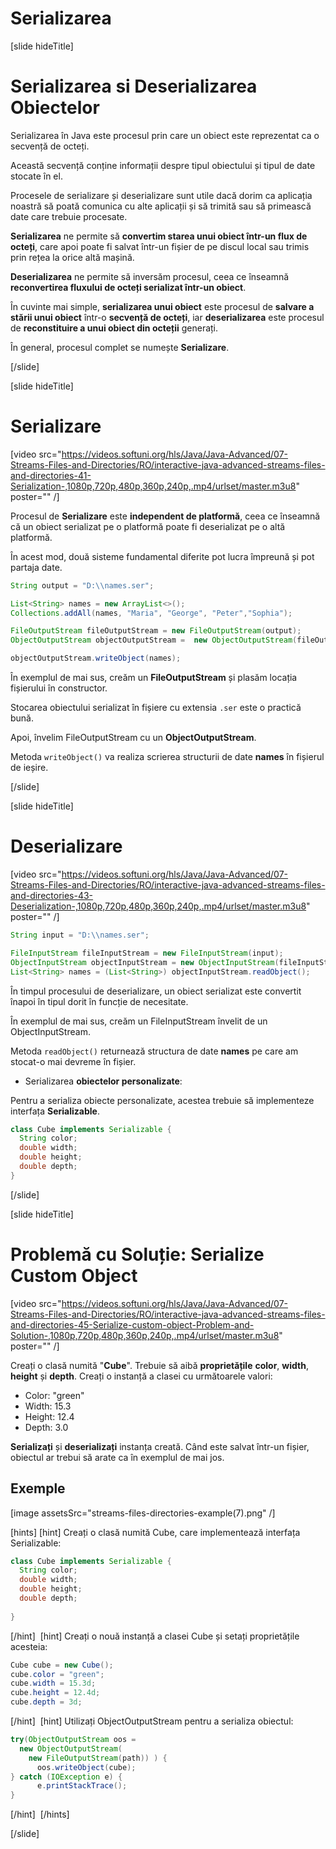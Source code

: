 # Serializarea

[slide hideTitle]

# Serializarea si Deserializarea Obiectelor

Serializarea în Java este procesul prin care un obiect este reprezentat ca o secvență de octeți.

Această secvență conține informații despre tipul obiectului și tipul de date stocate în el.

Procesele de serializare și deserializare sunt utile dacă dorim ca aplicația noastră să poată comunica cu alte aplicații și să trimită sau să primească date care trebuie procesate.

**Serializarea** ne permite să **convertim starea unui obiect într-un flux de octeți**, care apoi poate fi salvat într-un fișier de pe discul local sau trimis prin rețea la orice altă mașină.

**Deserializarea** ne permite să inversăm procesul, ceea ce înseamnă **reconvertirea fluxului de octeți serializat într-un obiect**.

În cuvinte mai simple, **serializarea unui obiect** este procesul de **salvare a stării unui obiect** într-o **secvență de octeți**, iar **deserializarea** este procesul de **reconstituire a unui obiect din octeții** generați.

În general, procesul complet se numește **Serializare**.

[/slide]

[slide hideTitle]

# Serializare

[video src="https://videos.softuni.org/hls/Java/Java-Advanced/07-Streams-Files-and-Directories/RO/interactive-java-advanced-streams-files-and-directories-41-Serialization-,1080p,720p,480p,360p,240p,.mp4/urlset/master.m3u8" poster="" /]

Procesul de **Serializare** este **independent de platformă**, ceea ce înseamnă că un obiect serializat pe o platformă poate fi deserializat pe o altă platformă.

În acest mod, două sisteme fundamental diferite pot lucra împreună și pot partaja date.

```java
String output = "D:\\names.ser";

List<String> names = new ArrayList<>();
Collections.addAll(names, "Maria", "George", "Peter","Sophia");

FileOutputStream fileOutputStream = new FileOutputStream(output);
ObjectOutputStream objectOutputStream =  new ObjectOutputStream(fileOutputStream);

objectOutputStream.writeObject(names);
```
În exemplul de mai sus, creăm un **FileOutputStream** și plasăm locația fișierului în constructor.

Stocarea obiectului serializat în fișiere cu extensia `.ser` este o practică bună.

Apoi, învelim FileOutputStream cu un **ObjectOutputStream**.

Metoda `writeObject()` va realiza scrierea structurii de date **names** în fișierul de ieșire.


[/slide]

[slide hideTitle]
# Deserializare

[video src="https://videos.softuni.org/hls/Java/Java-Advanced/07-Streams-Files-and-Directories/RO/interactive-java-advanced-streams-files-and-directories-43-Deserialization-,1080p,720p,480p,360p,240p,.mp4/urlset/master.m3u8" poster="" /]

```java
String input = "D:\\names.ser";

FileInputStream fileInputStream = new FileInputStream(input);
ObjectInputStream objectInputStream = new ObjectInputStream(fileInputStream);
List<String> names = (List<String>) objectInputStream.readObject();
```

În timpul procesului de deserializare, un obiect serializat este convertit înapoi în tipul dorit în funcție de necesitate.

În exemplul de mai sus, creăm un FileInputStream învelit de un ObjectInputStream.

Metoda `readObject()` returnează structura de date **names** pe care am stocat-o mai devreme în fișier.

- Serializarea **obiectelor personalizate**:

Pentru a serializa obiecte personalizate, acestea trebuie să implementeze interfața **Serializable**.

```java
class Cube implements Serializable {
  String color;
  double width;
  double height;
  double depth;
}
```

[/slide]

[slide hideTitle]

# Problemă cu Soluție: Serialize Custom Object

[video src="https://videos.softuni.org/hls/Java/Java-Advanced/07-Streams-Files-and-Directories/RO/interactive-java-advanced-streams-files-and-directories-45-Serialize-custom-object-Problem-and-Solution-,1080p,720p,480p,360p,240p,.mp4/urlset/master.m3u8" poster="" /]

Creați o clasă numită "**Cube**". Trebuie să aibă **proprietățile** **color**, **width**, **height** și **depth**. Creați o instanță a clasei cu următoarele valori:
- Color: "green"
- Width: 15.3
- Height: 12.4
- Depth: 3.0

**Serializați** și **deserializați** instanța creată. Când este salvat într-un fișier, obiectul ar trebui să arate ca în exemplul de mai jos.

## Exemple

[image assetsSrc="streams-files-directories-example(7).png" /]


[hints]
[hint]
Creați o clasă numită Cube, care implementează interfața Serializable:

```java
class Cube implements Serializable {
  String color;
  double width;
  double height;
  double depth;
        
}
```
[/hint] 
[hint]
Creați o nouă instanță a clasei Cube și setați proprietățile acesteia:

```java
Cube cube = new Cube();
cube.color = "green";
cube.width = 15.3d;
cube.height = 12.4d;
cube.depth = 3d;
```
[/hint] 
[hint]
Utilizați ObjectOutputStream pentru a serializa obiectul:

```java
try(ObjectOutputStream oos = 
  new ObjectOutputStream(
    new FileOutputStream(path)) ) {
      oos.writeObject(cube);
} catch (IOException e) {
      e.printStackTrace();
}
```
[/hint] 
[/hints] 

[/slide]
